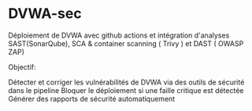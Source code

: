 # DVWA-sec
Déploiement de DVWA avec github actions et intégration d'analyses SAST(SonarQube), SCA & container scanning ( Trivy ) et DAST ( OWASP ZAP)

Objectif:

Détecter et corriger les vulnérabilités de DVWA via des outils de sécurité dans le pipeline
Bloquer le déploiement si une faille critique est détectée
Générer des rapports de sécurité automatiquement 
